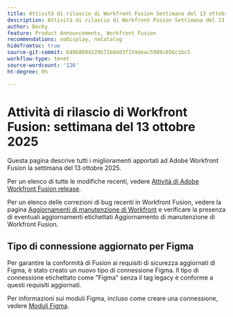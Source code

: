 ```yaml
---
title: Attività di rilascio di Workfront Fusion Settimana del 13 ottobre 2025
description: Attività di rilascio di Workfront Fusion Settimana del 13 ottobre 2025
author: Becky
feature: Product Announcements, Workfront Fusion
recommendations: noDisplay, noCatalog
hidefromtoc: true
source-git-commit: 64968094229b71b8dd3f159deac5989c056c1bc5
workflow-type: tm+mt
source-wordcount: '126'
ht-degree: 0%

---
```


# Attività di rilascio di Workfront Fusion: settimana del 13 ottobre 2025

Questa pagina descrive tutti i miglioramenti apportati ad Adobe Workfront Fusion la settimana del 13 ottobre 2025.

Per un elenco di tutte le modifiche recenti, vedere [Attività di Adobe Workfront Fusion release](/help/workfront-fusion/fusion-product-releases/fusion-release-activity.md).

Per un elenco delle correzioni di bug recenti in Workfront Fusion, vedere la pagina [Aggiornamenti di manutenzione di Workfront](https://experienceleague.adobe.com/en/docs/workfront-known-issues/releases/current-updates) e verificare la presenza di eventuali aggiornamenti etichettati Aggiornamento di manutenzione di Workfront Fusion.

## Tipo di connessione aggiornato per Figma

Per garantire la conformità di Fusion ai requisiti di sicurezza aggiornati di Figma, è stato creato un nuovo tipo di connessione Figma. Il tipo di connessione etichettato come &quot;Figma&quot; senza il tag legacy è conforme a questi requisiti aggiornati.

Per informazioni sui moduli Figma, incluso come creare una connessione, vedere [Moduli Figma](/help/workfront-fusion/references/apps-and-modules/third-party-connectors/figma-modules.md).
